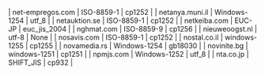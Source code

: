 | net-empregos.com | ISO-8859-1 | cp1252 |
| netanya.muni.il | Windows-1254 | utf_8 |
| netauktion.se | ISO-8859-1 | cp1252 |
| netkeiba.com | EUC-JP | euc_jis_2004 |
| nghmat.com | ISO-8859-9 | cp1256 |
| nieuweoogst.nl | utf-8 | None |
| nosavis.com | ISO-8859-1 | cp1252 |
| nostal.co.il | windows-1255 | cp1255 |
| novamedia.rs | Windows-1254 | gb18030 |
| novinite.bg | windows-1251 | cp1251 |
| npmjs.com | Windows-1252 | utf_8 |
| nta.co.jp | SHIFT_JIS | cp932 |
